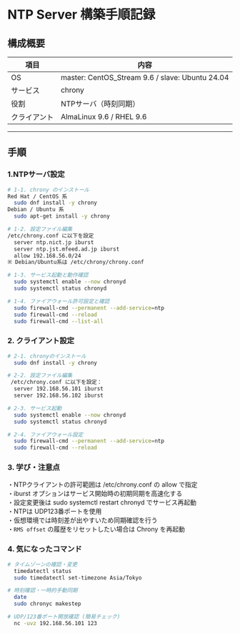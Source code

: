 # NTP Server 構築手順記録

## 構成概要
| 項目 | 内容 |
|------|------|
| OS | master: CentOS\_Stream 9.6 / slave: Ubuntu 24.04 |
| サービス | chrony |
| 役割 | NTPサーバ（時刻同期） |
| クライアント | AlmaLinux 9.6 / RHEL 9.6 |
---

## 手順
### 1.NTPサーバ設定
```bash
# 1-1. chrony のインストール
Red Hat / CentOS 系
  sudo dnf install -y chrony
Debian / Ubuntu 系
  sudo apt-get install -y chrony

# 1-2. 設定ファイル編集
/etc/chrony.conf に以下を設定
  server ntp.nict.jp iburst
  server ntp.jst.mfeed.ad.jp iburst
  allow 192.168.56.0/24
※ Debian/Ubuntu系は /etc/chrony/chrony.conf

# 1-3. サービス起動と動作確認
  sudo systemctl enable --now chronyd
  sudo systemctl status chronyd

# 1-4. ファイアウォール許可設定と確認
  sudo firewall-cmd --permanent --add-service=ntp
  sudo firewall-cmd --reload
  sudo firewall-cmd --list-all
```
### 2. クライアント設定
```bash
# 2-1. chronyのインストール
  sudo dnf install -y chrony

# 2-2. 設定ファイル編集
 /etc/chrony.conf に以下を設定：
  server 192.168.56.101 iburst
  server 192.168.56.102 iburst

# 2-3. サービス起動
  sudo systemctl enable --now chronyd
  sudo systemctl status chronyd

# 2-4. ファイアウォール設定
  sudo firewall-cmd --permanent --add-service=ntp
  sudo firewall-cmd --reload
```
### 3. 学び・注意点
・NTPクライアントの許可範囲は /etc/chrony.conf の allow で指定  
・iburst オプションはサービス開始時の初期同期を高速化する  
・設定変更後は sudo systemctl restart chronyd でサービス再起動  
・NTPは UDP123番ポートを使用  
・仮想環境では時刻差が出やすいため同期確認を行う  
・`RMS offset` の履歴をリセットしたい場合は Chrony を再起動  

### 4. 気になったコマンド
```bash
# タイムゾーンの確認・変更
  timedatectl status
  sudo timedatectl set-timezone Asia/Tokyo

# 時刻確認・一時的手動同期
  date
  sudo chronyc makestep

# UDP/123番ポート開放確認 (簡易チェック)
  nc -uvz 192.168.56.101 123
```